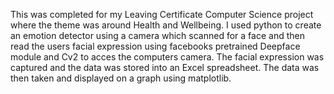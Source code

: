 This was completed for my Leaving Certificate Computer Science project where the theme was around Health and Wellbeing. 
I used python to create an emotion detector using a camera which scanned for a face and then read the users facial expression using facebooks pretrained Deepface module and Cv2 to acces the computers camera.
The facial expression was captured and the data was stored into an Excel spreadsheet.
The data was then taken and displayed on a graph using matplotlib.
